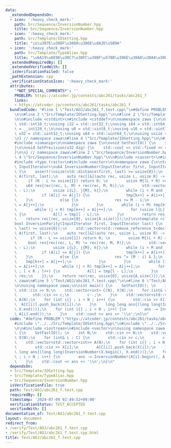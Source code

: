 ```yaml
---
data:
  _extendedDependsOn:
  - icon: ':heavy_check_mark:'
    path: Src/Sequence/InversionNumber.hpp
    title: Src/Sequence/InversionNumber.hpp
  - icon: ':heavy_check_mark:'
    path: Src/Template/IOSetting.hpp
    title: "io\u307E\u308F\u308A\u306E\u8A2D\u5B9A"
  - icon: ':heavy_check_mark:'
    path: Src/Template/TypeAlias.hpp
    title: "\u6A19\u6E96\u30C7\u30FC\u30BF\u578B\u306E\u30A8\u30A4\u30EA\u30A2\u30B9"
  _extendedRequiredBy: []
  _extendedVerifiedWith: []
  _isVerificationFailed: false
  _pathExtension: cpp
  _verificationStatusIcon: ':heavy_check_mark:'
  attributes:
    '*NOT_SPECIAL_COMMENTS*': ''
    PROBLEM: https://atcoder.jp/contests/abc261/tasks/abc261_f
    links:
    - https://atcoder.jp/contests/abc261/tasks/abc261_f
  bundledCode: "#line 1 \"Test/AOJ/abc261_f.test.cpp\"\n#define PROBLEM \"https://atcoder.jp/contests/abc261/tasks/abc261_f\"\
    \n\n#line 2 \"Src/Template/IOSetting.hpp\"\n\n#line 2 \"Src/Template/TypeAlias.hpp\"\
    \n\n#include <cstdint>\n#include <cstddef>\n\nnamespace zawa {\n\nusing i16 =\
    \ std::int16_t;\nusing i32 = std::int32_t;\nusing i64 = std::int64_t;\nusing i128\
    \ = __int128_t;\n\nusing u8 = std::uint8_t;\nusing u16 = std::uint16_t;\nusing\
    \ u32 = std::uint32_t;\nusing u64 = std::uint64_t;\n\nusing usize = std::size_t;\n\
    \n} // namespace zawa\n#line 4 \"Src/Template/IOSetting.hpp\"\n\n#include <iostream>\n\
    #include <iomanip>\n\nnamespace zawa {\n\nvoid SetFastIO() {\n    std::cin.tie(nullptr)->sync_with_stdio(false);\n\
    }\n\nvoid SetPrecision(u32 dig) {\n    std::cout << std::fixed << std::setprecision(dig);\n\
    }\n\n} // namespace zawa\n#line 2 \"Src/Sequence/InversionNumber.hpp\"\n\n#line\
    \ 4 \"Src/Sequence/InversionNumber.hpp\"\n\n#include <cassert>\n#include <iterator>\n\
    #include <type_traits>\n#include <vector>\n\nnamespace zawa {\n\ntemplate <class\
    \ InputIterator>\nu64 InversionNumber(InputIterator first, InputIterator last)\
    \ {\n    assert((usize)std::distance(first, last) >= usize{0});\n    std::vector<std::remove_reference_t<decltype(*first)>>\
    \ A(first, last);\n    auto rec{[&](auto rec, usize L, usize R) -> u64 {\n   \
    \     if (R - L <= usize{1}) return 0; \n        usize M{(L + R) >> 1};\n    \
    \    u64 res{rec(rec, L, M) + rec(rec, M, R)};\n        std::vector<u64> tmp(R\
    \ - L);\n        usize i{L}, j{M}, k{};\n        while (i < M and j < R) {\n \
    \           if (A[i] <= A[j]) {\n                tmp[k++] = A[i++];\n        \
    \    }\n            else {\n                res += M - i;\n                tmp[k++]\
    \ = A[j++];\n            }\n        }\n        while (i < M) tmp[k++] = A[i++];\n\
    \        while (j < R) tmp[k++] = A[j++];\n        for (usize l{L} ; l < R ; l++)\
    \ {\n            A[l] = tmp[l - L];\n        }\n        return res;\n    }};\n\
    \    return rec(rec, usize{0}, usize{A.size()});\n}\n\ntemplate <class InputIterator>\n\
    bool InversionParity(InputIterator first, InputIterator last) {\n    assert((usize)std::distance(first,\
    \ last) >= usize{0});\n    std::vector<std::remove_reference_t<decltype(*first)>>\
    \ A(first, last);\n    auto rec{[&](auto rec, usize L, usize R) -> bool {\n  \
    \      if (R - L <= usize{1}) return 0; \n        usize M{(L + R) >> 1};\n   \
    \     bool res{rec(rec, L, M) != rec(rec, M, R)};\n        std::vector<u64> tmp(R\
    \ - L);\n        usize i{L}, j{M}, k{};\n        while (i < M and j < R) {\n \
    \           if (A[i] <= A[j]) {\n                tmp[k++] = A[i++];\n        \
    \    }\n            else {\n                res ^= (M - i) & 1;\n            \
    \    tmp[k++] = A[j++];\n            }\n        }\n        while (i < M) tmp[k++]\
    \ = A[i++];\n        while (j < R) tmp[k++] = A[j++];\n        for (usize l{L}\
    \ ; l < R ; l++) {\n            A[l] = tmp[l - L];\n        }\n        return\
    \ res;\n    }};\n    return rec(rec, usize{0}, usize{A.size()});\n}\n\n} // namespace\
    \ zawa\n#line 5 \"Test/AOJ/abc261_f.test.cpp\"\n\n#line 8 \"Test/AOJ/abc261_f.test.cpp\"\
    \n\nusing namespace zawa;\n\nint main() {\n    SetFastIO(); \n    int N;\n   \
    \ std::cin >> N;\n    std::vector<int> C(N), X(N);\n    for (int& c : C) {\n \
    \       std::cin >> c;\n        c--;\n    }\n    std::vector<std::vector<int>>\
    \ A(N);\n    for (int i{} ; i < N ; i++) {\n        std::cin >> X[i];\n      \
    \  A[C[i]].push_back(X[i]);\n    }\n    long long ans{(long long)InversionNumber(X.begin(),\
    \ X.end())};\n    for (int i{} ; i < N ; i++) {\n        ans -= InversionNumber(A[i].begin(),\
    \ A[i].end());\n    }\n    std::cout << ans << '\\n';\n}\n"
  code: "#define PROBLEM \"https://atcoder.jp/contests/abc261/tasks/abc261_f\"\n\n\
    #include \"../../Src/Template/IOSetting.hpp\"\n#include \"../../Src/Sequence/InversionNumber.hpp\"\
    \n\n#include <iostream>\n#include <vector>\n\nusing namespace zawa;\n\nint main()\
    \ {\n    SetFastIO(); \n    int N;\n    std::cin >> N;\n    std::vector<int> C(N),\
    \ X(N);\n    for (int& c : C) {\n        std::cin >> c;\n        c--;\n    }\n\
    \    std::vector<std::vector<int>> A(N);\n    for (int i{} ; i < N ; i++) {\n\
    \        std::cin >> X[i];\n        A[C[i]].push_back(X[i]);\n    }\n    long\
    \ long ans{(long long)InversionNumber(X.begin(), X.end())};\n    for (int i{}\
    \ ; i < N ; i++) {\n        ans -= InversionNumber(A[i].begin(), A[i].end());\n\
    \    }\n    std::cout << ans << '\\n';\n}\n"
  dependsOn:
  - Src/Template/IOSetting.hpp
  - Src/Template/TypeAlias.hpp
  - Src/Sequence/InversionNumber.hpp
  isVerificationFile: true
  path: Test/AOJ/abc261_f.test.cpp
  requiredBy: []
  timestamp: '2024-07-09 02:49:52+09:00'
  verificationStatus: TEST_ACCEPTED
  verifiedWith: []
documentation_of: Test/AOJ/abc261_f.test.cpp
layout: document
redirect_from:
- /verify/Test/AOJ/abc261_f.test.cpp
- /verify/Test/AOJ/abc261_f.test.cpp.html
title: Test/AOJ/abc261_f.test.cpp
---
```

